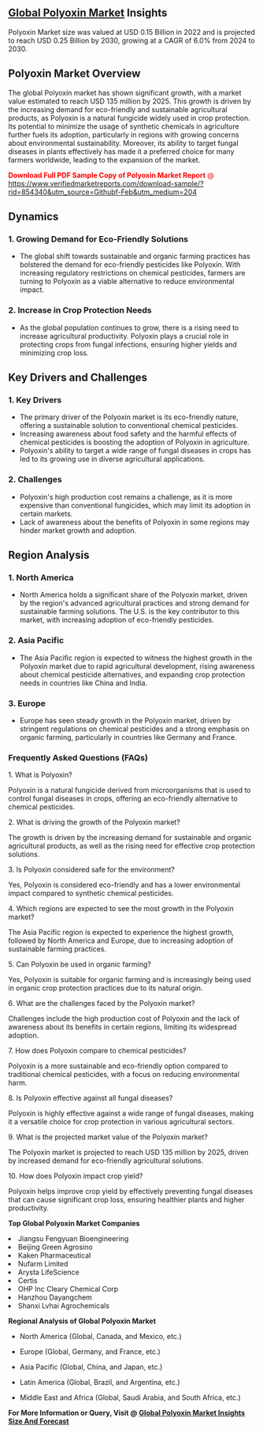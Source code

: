 <h2><a href="https://www.verifiedmarketreports.com/download-sample/?rid=854340&amp;utm_source=Githubf&amp;utm_medium=204" target="_blank">Global Polyoxin Market</a> Insights</h2><p>Polyoxin Market size was valued at USD 0.15 Billion in 2022 and is projected to reach USD 0.25 Billion by 2030, growing at a CAGR of 6.0% from 2024 to 2030.</p><p> <h2>Polyoxin Market Overview</h2> <p>The global Polyoxin market has shown significant growth, with a market value estimated to reach USD 135 million by 2025. This growth is driven by the increasing demand for eco-friendly and sustainable agricultural products, as Polyoxin is a natural fungicide widely used in crop protection. Its potential to minimize the usage of synthetic chemicals in agriculture further fuels its adoption, particularly in regions with growing concerns about environmental sustainability. Moreover, its ability to target fungal diseases in plants effectively has made it a preferred choice for many farmers worldwide, leading to the expansion of the market.</p> <p><p><span class=""><span style="color: #ff0000;"><strong>Download Full PDF Sample Copy of Polyoxin Market Report</strong> @ </span><a href="https://www.verifiedmarketreports.com/download-sample/?rid=854340&amp;utm_source=Githubf-Feb&amp;utm_medium=204" target="_blank">https://www.verifiedmarketreports.com/download-sample/?rid=854340&amp;utm_source=Githubf-Feb&amp;utm_medium=204</a></span></p></p> <h2>Dynamics</h2> <h3>1. Growing Demand for Eco-Friendly Solutions</h3> <ul> <li>The global shift towards sustainable and organic farming practices has bolstered the demand for eco-friendly pesticides like Polyoxin. With increasing regulatory restrictions on chemical pesticides, farmers are turning to Polyoxin as a viable alternative to reduce environmental impact.</li> </ul> <h3>2. Increase in Crop Protection Needs</h3> <ul> <li>As the global population continues to grow, there is a rising need to increase agricultural productivity. Polyoxin plays a crucial role in protecting crops from fungal infections, ensuring higher yields and minimizing crop loss.</li> </ul> <h2>Key Drivers and Challenges</h2> <h3>1. Key Drivers</h3> <ul> <li>The primary driver of the Polyoxin market is its eco-friendly nature, offering a sustainable solution to conventional chemical pesticides.</li> <li>Increasing awareness about food safety and the harmful effects of chemical pesticides is boosting the adoption of Polyoxin in agriculture.</li> <li>Polyoxin's ability to target a wide range of fungal diseases in crops has led to its growing use in diverse agricultural applications.</li> </ul> <h3>2. Challenges</h3> <ul> <li>Polyoxin's high production cost remains a challenge, as it is more expensive than conventional fungicides, which may limit its adoption in certain markets.</li> <li>Lack of awareness about the benefits of Polyoxin in some regions may hinder market growth and adoption.</li> </ul> <h2>Region Analysis</h2> <h3>1. North America</h3> <ul> <li>North America holds a significant share of the Polyoxin market, driven by the region's advanced agricultural practices and strong demand for sustainable farming solutions. The U.S. is the key contributor to this market, with increasing adoption of eco-friendly pesticides.</li> </ul> <h3>2. Asia Pacific</h3> <ul> <li>The Asia Pacific region is expected to witness the highest growth in the Polyoxin market due to rapid agricultural development, rising awareness about chemical pesticide alternatives, and expanding crop protection needs in countries like China and India.</li> </ul> <h3>3. Europe</h3> <ul> <li>Europe has seen steady growth in the Polyoxin market, driven by stringent regulations on chemical pesticides and a strong emphasis on organic farming, particularly in countries like Germany and France.</li> </ul> <h3>Frequently Asked Questions (FAQs)</h3> <p>1. What is Polyoxin?</p> <p>Polyoxin is a natural fungicide derived from microorganisms that is used to control fungal diseases in crops, offering an eco-friendly alternative to chemical pesticides.</p> <p>2. What is driving the growth of the Polyoxin market?</p> <p>The growth is driven by the increasing demand for sustainable and organic agricultural products, as well as the rising need for effective crop protection solutions.</p> <p>3. Is Polyoxin considered safe for the environment?</p> <p>Yes, Polyoxin is considered eco-friendly and has a lower environmental impact compared to synthetic chemical pesticides.</p> <p>4. Which regions are expected to see the most growth in the Polyoxin market?</p> <p>The Asia Pacific region is expected to experience the highest growth, followed by North America and Europe, due to increasing adoption of sustainable farming practices.</p> <p>5. Can Polyoxin be used in organic farming?</p> <p>Yes, Polyoxin is suitable for organic farming and is increasingly being used in organic crop protection practices due to its natural origin.</p> <p>6. What are the challenges faced by the Polyoxin market?</p> <p>Challenges include the high production cost of Polyoxin and the lack of awareness about its benefits in certain regions, limiting its widespread adoption.</p> <p>7. How does Polyoxin compare to chemical pesticides?</p> <p>Polyoxin is a more sustainable and eco-friendly option compared to traditional chemical pesticides, with a focus on reducing environmental harm.</p> <p>8. Is Polyoxin effective against all fungal diseases?</p> <p>Polyoxin is highly effective against a wide range of fungal diseases, making it a versatile choice for crop protection in various agricultural sectors.</p> <p>9. What is the projected market value of the Polyoxin market?</p> <p>The Polyoxin market is projected to reach USD 135 million by 2025, driven by increased demand for eco-friendly agricultural solutions.</p> <p>10. How does Polyoxin impact crop yield?</p> <p>Polyoxin helps improve crop yield by effectively preventing fungal diseases that can cause significant crop loss, ensuring healthier plants and higher productivity.</p> </p><p><strong>Top Global Polyoxin Market Companies</strong></p><div data-test-id=""><p><li>Jiangsu Fengyuan Bioengineering</li><li> Beijing Green Agrosino</li><li> Kaken Pharmaceutical</li><li> Nufarm Limited</li><li> Arysta LifeScience</li><li> Certis</li><li> OHP Inc Cleary Chemical Corp</li><li> Hanzhou Dayangchem</li><li> Shanxi Lvhai Agrochemicals</li></p><div><strong>Regional Analysis of&nbsp;Global Polyoxin Market</strong></div><ul><li dir="ltr"><p dir="ltr">North America&nbsp;(Global, Canada, and Mexico, etc.)</p></li><li dir="ltr"><p dir="ltr">Europe (Global, Germany, and France, etc.)</p></li><li dir="ltr"><p dir="ltr">Asia Pacific&nbsp;(Global, China, and Japan, etc.)</p></li><li dir="ltr"><p dir="ltr">Latin America&nbsp;(Global, Brazil, and Argentina, etc.)</p></li><li dir="ltr">Middle East and Africa&nbsp;(Global, Saudi Arabia, and South Africa, etc.)</li></ul><p><strong>For More Information or Query, Visit @&nbsp;</strong><strong><a href="https://www.verifiedmarketreports.com/product/polyoxin-market/?utm_source=Githubf&amp;utm_medium=204" target="_blank">Global Polyoxin Market Insights Size And Forecast</a></strong></p></div>
